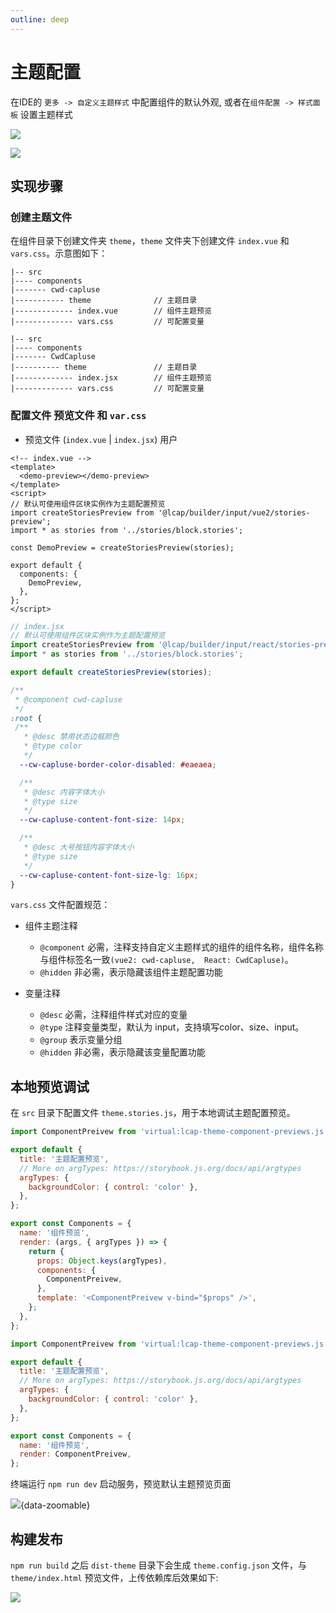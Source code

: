 ```yaml
---
outline: deep
---
```


<script setup>
import { VTCodeGroup, VTCodeGroupTab } from '../../.vitepress/components'
</script>

# 主题配置

在IDE的 `更多 -> 自定义主题样式` 中配置组件的默认外观, 或者在`组件配置 -> 样式面板` 设置主题样式

![](/images/theme1.png)

![](/images/theme2.png)

## 实现步骤

### 创建主题文件
在组件目录下创建文件夹 `theme`，`theme` 文件夹下创建文件 `index.vue` 和 `vars.css`。示意图如下：

<VTCodeGroup>
  <VTCodeGroupTab label="Vue2">

  ```
  |-- src
  |---- components
  |------- cwd-capluse
  |----------- theme              // 主题目录
  |------------- index.vue        // 组件主题预览
  |------------- vars.css         // 可配置变量
  ```

  </VTCodeGroupTab>
  <VTCodeGroupTab label="React">

  ```
  |-- src
  |---- components
  |------- CwdCapluse
  |---------- theme               // 主题目录
  |------------- index.jsx        // 组件主题预览
  |------------- vars.css         // 可配置变量
  ```

  </VTCodeGroupTab>
</VTCodeGroup>

### 配置文件 预览文件 和 `var.css`

* 预览文件 (`index.vue` | `index.jsx`) 用户

<VTCodeGroup>
  <VTCodeGroupTab label="Vue2">

  ```vue
  <!-- index.vue -->
  <template>
    <demo-preview></demo-preview>
  </template>
  <script>
  // 默认可使用组件区块实例作为主题配置预览
  import createStoriesPreview from '@lcap/builder/input/vue2/stories-preview';
  import * as stories from '../stories/block.stories';

  const DemoPreview = createStoriesPreview(stories);

  export default {
    components: {
      DemoPreview,
    },
  };
  </script>
  ```


  </VTCodeGroupTab>
  <VTCodeGroupTab label="React">

  ```typescript
  // index.jsx
  // 默认可使用组件区块实例作为主题配置预览
  import createStoriesPreview from '@lcap/builder/input/react/stories-preview';
  import * as stories from '../stories/block.stories';

  export default createStoriesPreview(stories);
  ```

  </VTCodeGroupTab>
</VTCodeGroup>

```css
/**
 * @component cwd-capluse
 */
:root {
 /**
   * @desc 禁用状态边框颜色
   * @type color
   */
  --cw-capluse-border-color-disabled: #eaeaea;

  /**
   * @desc 内容字体大小
   * @type size
   */
  --cw-capluse-content-font-size: 14px;

  /**
   * @desc 大号按钮内容字体大小
   * @type size
   */
  --cw-capluse-content-font-size-lg: 16px;
}
```

`vars.css` 文件配置规范：

* 组件主题注释
  * `@component` 必需，注释支持自定义主题样式的组件的组件名称，组件名称与组件标签名一致`(vue2: cwd-capluse,  React: CwdCapluse)`。
  * `@hidden` 非必需，表示隐藏该组件主题配置功能

* 变量注释
  * `@desc` 必需，注释组件样式对应的变量
  * `@type` 注释变量类型，默认为 input，支持填写color、size、input。
  * `@group` 表示变量分组
  * `@hidden` 非必需，表示隐藏该变量配置功能

## 本地预览调试

在 `src` 目录下配置文件 `theme.stories.js`，用于本地调试主题配置预览。
<VTCodeGroup>
  <VTCodeGroupTab label="Vue2">

  ```javascript
  import ComponentPreivew from 'virtual:lcap-theme-component-previews.js';

  export default {
    title: '主题配置预览',
    // More on argTypes: https://storybook.js.org/docs/api/argtypes
    argTypes: {
      backgroundColor: { control: 'color' },
    },
  };

  export const Components = {
    name: '组件预览',
    render: (args, { argTypes }) => {
      return {
        props: Object.keys(argTypes),
        components: {
          ComponentPreivew,
        },
        template: '<ComponentPreivew v-bind="$props" />',
      };
    },
  };
  ```

  </VTCodeGroupTab>
  <VTCodeGroupTab label="React">

  ```javascript
  import ComponentPreivew from 'virtual:lcap-theme-component-previews.js';

  export default {
    title: '主题配置预览',
    // More on argTypes: https://storybook.js.org/docs/api/argtypes
    argTypes: {
      backgroundColor: { control: 'color' },
    },
  };

  export const Components = {
    name: '组件预览',
    render: ComponentPreivew,
  };
  ```

  </VTCodeGroupTab>
</VTCodeGroup>

终端运行 `npm run dev` 启动服务，预览默认主题预览页面

![](/images/theme-preview.png){data-zoomable}

## 构建发布

`npm run build` 之后 `dist-theme` 目录下会生成 `theme.config.json` 文件，与 `theme/index.html` 预览文件，上传依赖库后效果如下:

![](/images/theme-result.gif)
